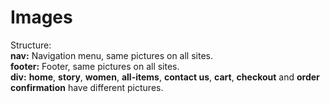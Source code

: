 # Images

Structure: \
**nav:** Navigation menu, same pictures on all sites. \
**footer:** Footer, same pictures on all sites. \
**div:** **home**, **story**, **women**, **all-items**, **contact us**, **cart**, **checkout** and **order confirmation** have different pictures. 
